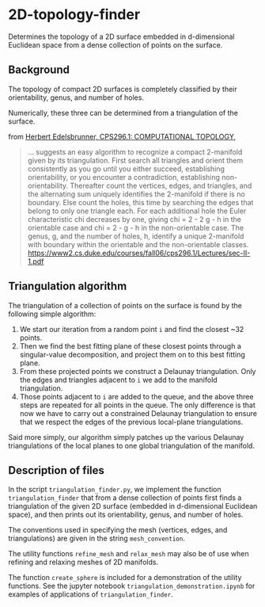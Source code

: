 # 2D-topology-finder
Determines the topology of a 2D surface embedded in d-dimensional
Euclidean space from a dense collection of points on the surface.

## Background
The topology of compact 2D surfaces is completely classified by their
orientability, genus, and number of holes.

Numerically, these three can be determined from a triangulation of the surface.

from [Herbert Edelsbrunner, CPS296.1: COMPUTATIONAL TOPOLOGY](https://www2.cs.duke.edu/courses/fall06/cps296.1/),
> ... suggests an easy algorithm to recognize a compact
> 2-manifold given by its triangulation. First search all triangles
> and orient them consistently as you go until you either succeed,
> establishing orientability, or you encounter a contradiction,
> establishing non-orientability. Thereafter count the vertices,
> edges, and triangles, and the alternating sum uniquely identifies
> the 2-manifold if there is no boundary. Else count the holes, this
> time by searching the edges that belong to only one triangle each.
> For each additional hole the Euler characteristic chi decreases by one,
> giving chi = 2 - 2 g - h in the orientable case and chi = 2 - g - h
> in the non-orientable case. The genus, g, and the number of holes, h,
> identify a unique 2-manifold with boundary within the orientable
> and the non-orientable classes. \
> https://www2.cs.duke.edu/courses/fall06/cps296.1/Lectures/sec-II-1.pdf

## Triangulation algorithm

The triangulation of a collection of points on the surface
is found by the following simple algorithm:

1. We start our iteration from a random point `i` and find the closest ~32 points.
2. Then we find the best fitting plane of these closest points through a
singular-value decomposition, and project them on to this best fitting plane.
3. From these projected points we construct a Delaunay triangulation. Only
the edges and triangles adjacent to `i` we add to the manifold triangulation.
4. Those points adjacent to `i` are added to the queue, and the above three
steps are repeated for all points in the queue. The only difference is that now
we have to carry out a constrained Delaunay triangulation to ensure that we
respect the edges of the previous local-plane triangulations.

Said more simply, our algorithm simply patches up the various Delaunay triangulations
of the local planes to one global triangulation of the manifold.

## Description of files

In the script `triangulation_finder.py`, we implement the function
`triangulation_finder` that from a dense collection of points first
finds a triangulation of the given 2D surface (embedded in d-dimensional
Euclidean space), and then prints out its orientability, genus,
and number of holes.

The conventions used in specifying the mesh (vertices, edges, and
triangulations) are given in the string `mesh_convention`.

The utility functions `refine_mesh` and `relax_mesh` may also
be of use when refining and relaxing meshes of 2D manifolds.

The function `create_sphere` is included for a demonstration
of the utility functions. See the jupyter notebook
`triangulation_demonstration.ipynb` for examples
of applications of `triangulation_finder`.
